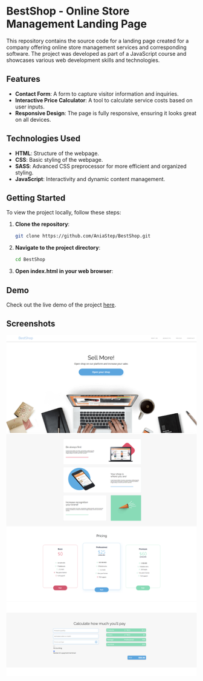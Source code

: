 # BestShop - Online Store Management Landing Page

This repository contains the source code for a landing page created for a company offering online store management services and corresponding software. The project was developed as part of a JavaScript course and showcases various web development skills and technologies.

## Features

- **Contact Form**: A form to capture visitor information and inquiries.
- **Interactive Price Calculator**: A tool to calculate service costs based on user inputs.
- **Responsive Design**: The page is fully responsive, ensuring it looks great on all devices.

## Technologies Used

- **HTML**: Structure of the webpage.
- **CSS**: Basic styling of the webpage.
- **SASS**: Advanced CSS preprocessor for more efficient and organized styling.
- **JavaScript**: Interactivity and dynamic content management.

## Getting Started

To view the project locally, follow these steps:

1. **Clone the repository**:
   ```bash
   git clone https://github.com/AniaStep/BestShop.git
   ```
2. **Navigate to the project directory**:
   ```bash
   cd BestShop
   ```
3. **Open index.html in your web browser**:

## Demo

Check out the live demo of the project [here](#).

## Screenshots

![Intro](./demo/intro.png)
![Benefits](./demo/benefits.png)
![Pricing](./demo/pricing.png)
![Calculator](./demo/calculator.png)